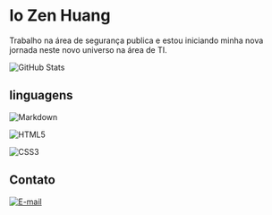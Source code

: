 # Io Zen Huang

Trabalho na área de segurança publica e estou iniciando minha nova jornada neste novo universo na área de TI.

![GitHub Stats](https://github-readme-stats.vercel.app/api?username=IoZenHuang&theme=transparent&bg_color=000&border_color=30A3DC&show_icons=true&icon_color=30A3DC&title_color=E94D5F&text_color=FFF)

## linguagens 

![Markdown](https://img.shields.io/badge/Markdown-000?style=for-the-badge&logo=markdown)

![HTML5](https://img.shields.io/badge/HTML5-E34F26?style=for-the-badge&logo=html5&logoColor=white)

![CSS3](https://img.shields.io/badge/CSS3-1572B6?style=for-the-badge&logo=css3&logoColor=white)

## Contato

[![E-mail](https://img.shields.io/badge/-Email-000?style=for-the-badge&logo=microsoft-outlook&logoColor=007BFF)](mailto:iozenhuang@hotmail.com)